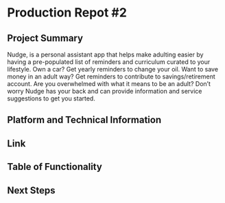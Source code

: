 # Production Repot #2
## Project Summary
Nudge, is a personal assistant app that helps make adulting easier by having a pre-populated 
list of reminders and curriculum curated to your lifestyle. Own a car? Get yearly reminders 
to change your oil. Want to save money in an adult way? Get reminders to contribute to 
savings/retirement account. Are you overwhelmed with what it means to be an adult? Don’t worry 
Nudge has your back and can provide information and service suggestions to get you started.

## Platform and Technical Information

## Link

## Table of Functionality

## Next Steps
